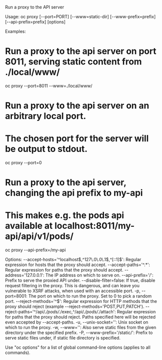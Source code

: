 Run a proxy to the API server

Usage:
  oc proxy [--port=PORT] [--www=static-dir] [--www-prefix=prefix] [--api-prefix=prefix] [options]

Examples:
  # Run a proxy to the api server on port 8011, serving static content from ./local/www/
  oc proxy --port=8011 --www=./local/www/
  
  # Run a proxy to the api server on an arbitrary local port.
  # The chosen port for the server will be output to stdout.
  oc proxy --port=0
  
  # Run a proxy to the api server, changing the api prefix to my-api
  # This makes e.g. the pods api available at localhost:8011/my-api/api/v1/pods/
  oc proxy --api-prefix=/my-api

Options:
      --accept-hosts='^localhost$,^127\.0\.0\.1$,^\[::1\]$': Regular expression for hosts that the proxy should accept.
      --accept-paths='^.*': Regular expression for paths that the proxy should accept.
      --address='127.0.0.1': The IP address on which to serve on.
      --api-prefix='/': Prefix to serve the proxied API under.
      --disable-filter=false: If true, disable request filtering in the proxy. This is dangerous, and can leave you vulnerable to XSRF attacks, when used with an accessible port.
  -p, --port=8001: The port on which to run the proxy. Set to 0 to pick a random port.
      --reject-methods='^$': Regular expression for HTTP methods that the proxy should reject (example --reject-methods='POST,PUT,PATCH'). 
      --reject-paths='^/api/.*/pods/.*/exec,^/api/.*/pods/.*/attach': Regular expression for paths that the proxy should reject. Paths specified here will be rejected even accepted by --accept-paths.
  -u, --unix-socket='': Unix socket on which to run the proxy.
  -w, --www='': Also serve static files from the given directory under the specified prefix.
  -P, --www-prefix='/static/': Prefix to serve static files under, if static file directory is specified.

Use "oc options" for a list of global command-line options (applies to all commands).

